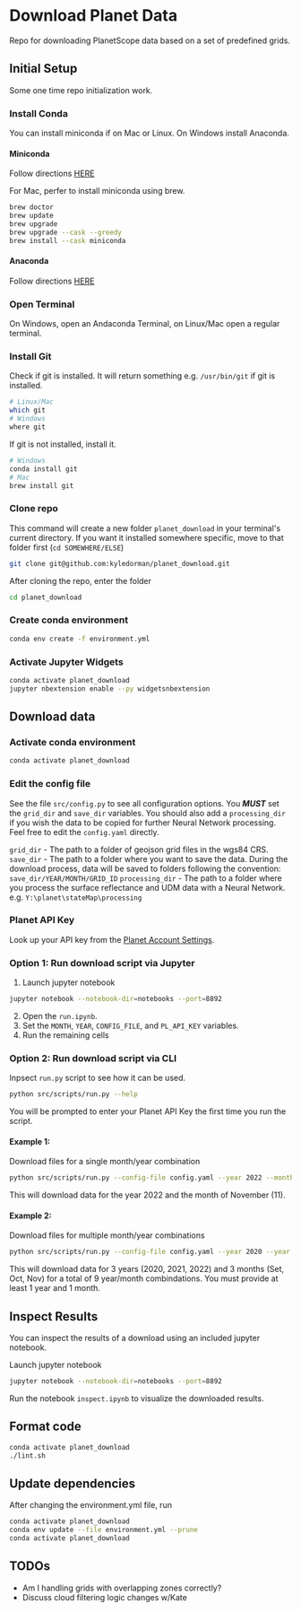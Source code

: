 # Download Planet Data

Repo for downloading PlanetScope data based on a set of predefined grids. 

## Initial Setup

Some one time repo initialization work. 

### Install Conda
You can install miniconda if on Mac or Linux. On Windows install Anaconda.

#### Miniconda
Follow directions [HERE](https://docs.anaconda.com/miniconda/install/)

For Mac, perfer to install miniconda using brew. 
```bash
brew doctor
brew update
brew upgrade
brew upgrade --cask --greedy
brew install --cask miniconda
```

#### Anaconda
Follow directions [HERE](https://docs.anaconda.com/anaconda/install/)

### Open Terminal
On Windows, open an Andaconda Terminal, on Linux/Mac open a regular terminal. 

### Install Git
Check if git is installed. It will return something e.g. `/usr/bin/git` if git is installed. 
```bash
# Linux/Mac
which git
# Windows
where git
```

If git is not installed, install it. 
```bash
# Windows
conda install git
# Mac
brew install git
```

### Clone repo
This command will create a new folder `planet_download` in your terminal's current directory. If you want it installed somewhere specific, move to that folder first (`cd SOMEWHERE/ELSE`)
```bash
git clone git@github.com:kyledorman/planet_download.git
```

After cloning the repo, enter the folder
```bash
cd planet_download
```

### Create conda environment
```bash
conda env create -f environment.yml
```

### Activate Jupyter Widgets
```bash
conda activate planet_download
jupyter nbextension enable --py widgetsnbextension
```

## Download data

### Activate conda environment
```bash
conda activate planet_download
```

### Edit the config file
See the file `src/config.py` to see all configuration options. You ***MUST*** set the `grid_dir` and `save_dir` variables. You should also add a `processing_dir` if you wish the data to be copied for further Neural Network processing. Feel free to edit the `config.yaml` directly. 

`grid_dir` - The path to a folder of geojson grid files in the wgs84 CRS. 
`save_dir` - The path to a folder where you want to save the data. During the download process, data will be saved to folders following the convention: `save_dir/YEAR/MONTH/GRID_ID`
`processing_dir` - The path to a folder where you process the surface reflectance and UDM data with a Neural Network. e.g. `Y:\planet\stateMap\processing`

### Planet API Key
Look up your API key from the [Planet Account Settings](https://www.planet.com/account/#/user-settings). 

### Option 1: Run download script via Jupyter
1. Launch jupyter notebook
```bash
jupyter notebook --notebook-dir=notebooks --port=8892
```
2. Open the `run.ipynb`.
3. Set the `MONTH`, `YEAR`, `CONFIG_FILE`, and `PL_API_KEY` variables. 
4. Run the remaining cells

### Option 2: Run download script via CLI
Inpsect `run.py` script to see how it can be used.
```bash
python src/scripts/run.py --help
```

You will be prompted to enter your Planet API Key the first time you run the script.

#### Example 1: 
Download files for a single month/year combination
```bash
python src/scripts/run.py --config-file config.yaml --year 2022 --month 11
```
This will download data for the year 2022 and the month of November (11).

#### Example 2: 
Download files for multiple month/year combinations
```bash
python src/scripts/run.py --config-file config.yaml --year 2020 --year 2021 --year 2022 --month 09 --month 10 --month 11
```
This will download data for 3 years (2020, 2021, 2022) and 3 months (Set, Oct, Nov) for a total of 9 year/month combindations. You must provide at least 1 year and 1 month. 

## Inspect Results
You can inspect the results of a download using an included jupyter notebook. 

Launch jupyter notebook
```bash
jupyter notebook --notebook-dir=notebooks --port=8892
```
Run the notebook `inspect.ipynb` to visualize the downloaded results. 

## Format code
```bash
conda activate planet_download
./lint.sh
```

## Update dependencies
After changing the environment.yml file, run
```bash
conda activate planet_download
conda env update --file environment.yml --prune
conda activate planet_download
```

## TODOs
- Am I handling grids with overlapping zones correctly?
- Discuss cloud filtering logic changes w/Kate
